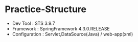 # Practice-Structure

- Dev Tool : STS 3.9.7
- Framework : SpringFramework 4.3.0.RELEASE
- Configuration : Servlet,DataSource(Java) / web-app(xml)
